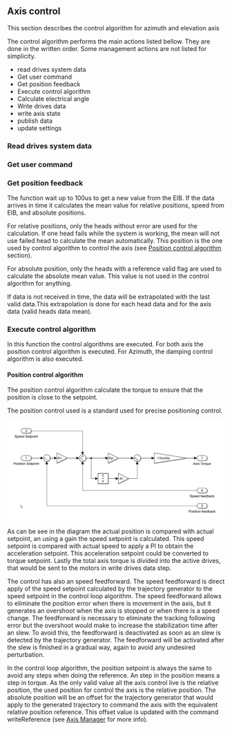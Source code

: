 ## Axis control

This section describes the control algorithm for azimuth and elevation axis

The control algorithm performs the main actions listed bellow. They are done in the written order. Some management actions are not listed for simplicity.

* read drives system data
* Get user command
* Get position feedback
* Execute control algorithm
* Calculate electrical angle
* Write drives data
* write axis state
* publish data
* update settings

### Read drives system data

### Get user command

### Get position feedback

The function wait up to 100us to get a new value from the EIB. If the data arrives in time it calculates the mean value for relative positions, speed from EIB, and absolute positions.

For relative positions, only the heads without error are used for the calculation. If one head fails while the system is working, the mean will not use failed head to calculate the mean automatically. This position is the one used by control algorithm to control the axis (see [Position control algorithm](#position-control-algorithm) section).

For absolute position, only the heads with a reference valid flag are used to calculate the absolute mean value. This value is not used in the control algorithm for anything.

If data is not received in time, the data will be extrapolated with the last valid data.This extrapolation is done for each head data and for the axis data (valid heads data mean).

### Execute control algorithm

In this function the control algorithms are executed. For both axis the position control algorithm is executed. For Azimuth, the damping control algorithm is also executed.

#### Position control algorithm

The position control algorithm calculate the torque to ensure that the position is close to the setpoint.

The position control used is a standard used for precise positioning control.

![position control algorithm scheme](media/S6GGLY4Aeg.png)

As can be see in the diagram the actual position is compared with actual setpoint, an using a gain the speed setpoint is calculated. This speed setpoint is compared with actual speed to apply a PI to obtain the acceleration setpoint. This acceleration setpoint could be converted to torque setpoint. Lastly the total axis torque is divided into the active drives, that would be sent to the motors in write drives data step.

The control has also an speed feedforward. The speed feedforward is direct apply of the speed setpoint calculated by the trajectory generator to the speed setpoint in the control loop algorithm. The speed feedforward allows to eliminate the position error when there is movement in the axis, but it generates an overshoot when the axis is stopped or when there is a speed change. The feedforward is necessary to eliminate the tracking following error but the overshoot would make to increase the stabilization time after an slew. To avoid this, the feedforward is deactivated as soon as an slew is detected by the trajectory generator. The feedforward will be activated after the slew is finished in a gradual way, again to avoid any undesired perturbation.

In the control loop algorithm, the position setpoint is always the same to avoid any steps when doing the reference. An step in the position means a step in torque. As the only valid value all the axis control live is the relative position, the used position for control the axis is the relative position. The absolute position will be an offset for the trajectory generator that would apply to the generated trajectory to command the axis with the equivalent relative position reference. This offset value is updated with the command writeReference (see [Axis Manager](10%20Axis%20Manager.md) for more info).
